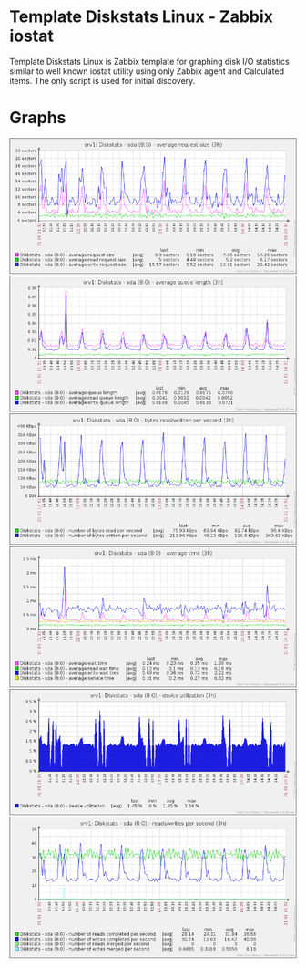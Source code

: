 # Template Diskstats Linux - Zabbix iostat

Template Diskstats Linux is Zabbix template for graphing disk I/O statistics
similar to well known iostat utility using only Zabbix agent and Calculated
items. The only script is used for initial discovery.

# Graphs

![](https://github.com/AlekseyChudov/zabbix-templates/blob/master/diskstats/images/diskstats-request-size.png)
![](https://github.com/AlekseyChudov/zabbix-templates/blob/master/diskstats/images/diskstats-queue.png)
![](https://github.com/AlekseyChudov/zabbix-templates/blob/master/diskstats/images/diskstats-bytes.png)
![](https://github.com/AlekseyChudov/zabbix-templates/blob/master/diskstats/images/diskstats-time.png)
![](https://github.com/AlekseyChudov/zabbix-templates/blob/master/diskstats/images/diskstats-util.png)
![](https://github.com/AlekseyChudov/zabbix-templates/blob/master/diskstats/images/diskstats-iops.png)
